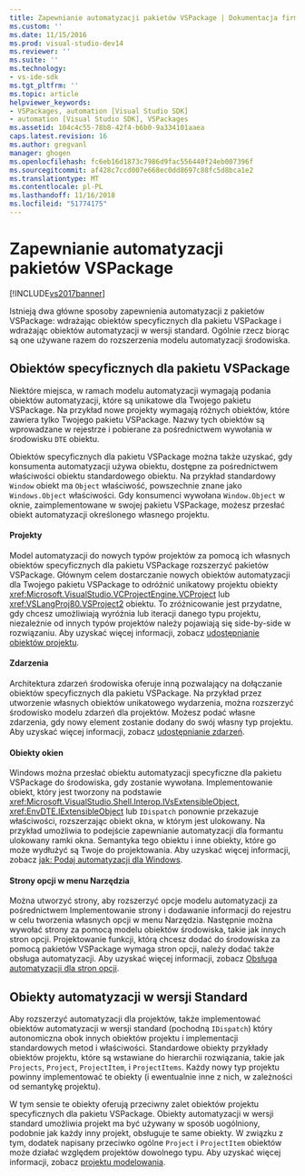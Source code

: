 ```yaml
---
title: Zapewnianie automatyzacji pakietów VSPackage | Dokumentacja firmy Microsoft
ms.custom: ''
ms.date: 11/15/2016
ms.prod: visual-studio-dev14
ms.reviewer: ''
ms.suite: ''
ms.technology:
- vs-ide-sdk
ms.tgt_pltfrm: ''
ms.topic: article
helpviewer_keywords:
- VSPackages, automation [Visual Studio SDK]
- automation [Visual Studio SDK], VSPackages
ms.assetid: 104c4c55-78b8-42f4-b6b0-9a334101aaea
caps.latest.revision: 16
ms.author: gregvanl
manager: ghogen
ms.openlocfilehash: fc6eb16d1873c7986d9fac556440f24eb007396f
ms.sourcegitcommit: af428c7ccd007e668ec0dd8697c88fc5d8bca1e2
ms.translationtype: MT
ms.contentlocale: pl-PL
ms.lasthandoff: 11/16/2018
ms.locfileid: "51774175"
---
```

# <a name="providing-automation-for-vspackages"></a>Zapewnianie automatyzacji pakietów VSPackage
[!INCLUDE[vs2017banner](../../includes/vs2017banner.md)]

Istnieją dwa główne sposoby zapewnienia automatyzacji z pakietów VSPackage: wdrażając obiektów specyficznych dla pakietu VSPackage i wdrażając obiektów automatyzacji w wersji standard. Ogólnie rzecz biorąc są one używane razem do rozszerzenia modelu automatyzacji środowiska.  
  
## <a name="vspackage-specific-objects"></a>Obiektów specyficznych dla pakietu VSPackage  
 Niektóre miejsca, w ramach modelu automatyzacji wymagają podania obiektów automatyzacji, które są unikatowe dla Twojego pakietu VSPackage. Na przykład nowe projekty wymagają różnych obiektów, które zawiera tylko Twojego pakietu VSPackage. Nazwy tych obiektów są wprowadzane w rejestrze i pobierane za pośrednictwem wywołania w środowisku `DTE` obiektu.  
  
 Obiektów specyficznych dla pakietu VSPackage można także uzyskać, gdy konsumenta automatyzacji używa obiektu, dostępne za pośrednictwem właściwości obiektu standardowego obiektu. Na przykład standardowy `Window` obiekt ma `Object` właściwość, powszechnie znane jako `Windows.Object` właściwości. Gdy konsumenci wywołana `Window.Object` w oknie, zaimplementowane w swojej pakietu VSPackage, możesz przesłać obiekt automatyzacji określonego własnego projektu.  
  
#### <a name="projects"></a>Projekty  
 Model automatyzacji do nowych typów projektów za pomocą ich własnych obiektów specyficznych dla pakietu VSPackage rozszerzyć pakietów VSPackage. Głównym celem dostarczanie nowych obiektów automatyzacji dla Twojego pakietu VSPackage to odróżnić unikatowy projektu obiekty <xref:Microsoft.VisualStudio.VCProjectEngine.VCProject> lub <xref:VSLangProj80.VSProject2> obiektu. To zróżnicowanie jest przydatne, gdy chcesz umożliwiają wyróżnia lub iteracji danego typu projektu, niezależnie od innych typów projektów należy pojawiają się side-by-side w rozwiązaniu. Aby uzyskać więcej informacji, zobacz [udostępnianie obiektów projektu](../../extensibility/internals/exposing-project-objects.md).  
  
#### <a name="events"></a>Zdarzenia  
 Architektura zdarzeń środowiska oferuje inną pozwalający na dołączanie obiektów specyficznych dla pakietu VSPackage. Na przykład przez utworzenie własnych obiektów unikatowego wydarzenia, można rozszerzyć środowisko modelu zdarzeń dla projektów. Możesz podać własne zdarzenia, gdy nowy element zostanie dodany do swój własny typ projektu. Aby uzyskać więcej informacji, zobacz [udostępnianie zdarzeń](../../extensibility/internals/exposing-events-in-the-visual-studio-sdk.md).  
  
#### <a name="window-objects"></a>Obiekty okien  
 Windows można przesłać obiektu automatyzacji specyficzne dla pakietu VSPackage do środowiska, gdy zostanie wywołana. Implementowanie obiekt, który jest tworzony na podstawie <xref:Microsoft.VisualStudio.Shell.Interop.IVsExtensibleObject>, <xref:EnvDTE.IExtensibleObject> lub `IDispatch` ponownie przekazuje właściwości, rozszerzając obiekt okna, w którym jest ulokowany. Na przykład umożliwia to podejście zapewnianie automatyzacji dla formantu ulokowany ramki okna. Semantyka tego obiektu i inne obiekty, które go może wydłużyć są Twoje do projektowania. Aby uzyskać więcej informacji, zobacz [jak: Podaj automatyzacji dla Windows](../../extensibility/internals/how-to-provide-automation-for-windows.md).  
  
#### <a name="options-pages-on-the-tools-menu"></a>Strony opcji w menu Narzędzia  
 Można utworzyć strony, aby rozszerzyć opcje modelu automatyzacji za pośrednictwem Implementowanie strony i dodawanie informacji do rejestru w celu tworzenia własnych opcji w menu Narzędzia. Następnie można wywołać strony za pomocą modelu obiektów środowiska, takie jak innych stron opcji. Projektowanie funkcji, którą chcesz dodać do środowiska za pomocą pakietów VSPackage wymaga stron opcji, należy dodać także obsługa automatyzacji. Aby uzyskać więcej informacji, zobacz [Obsługa automatyzacji dla stron opcji](../../extensibility/internals/automation-support-for-options-pages.md).  
  
## <a name="standard-automation-objects"></a>Obiekty automatyzacji w wersji Standard  
 Aby rozszerzyć automatyzacji dla projektów, także implementować obiektów automatyzacji w wersji standard (pochodną `IDispatch`) który autonomiczna obok innych obiektów projektu i implementacji standardowych metod i właściwości. Standardowe obiekty przykłady obiektów projektu, które są wstawiane do hierarchii rozwiązania, takie jak `Projects`, `Project`, `ProjectItem`, i `ProjectItems`. Każdy nowy typ projektu powinny implementować te obiekty (i ewentualnie inne z nich, w zależności od semantykę projektu).  
  
 W tym sensie te obiekty oferują przeciwny zalet obiektów projektu specyficznych dla pakietu VSPackage. Obiekty automatyzacji w wersji standard umożliwia projekt ma być używany w sposób uogólniony, podobnie jak każdy inny projekt, obsługuje te same obiekty. W związku z tym, dodatek napisany przeciwko ogólne `Project` i `ProjectItem` obiektów może działać względem projektów dowolnego typu. Aby uzyskać więcej informacji, zobacz [projektu modelowania](../../extensibility/internals/project-modeling.md).

